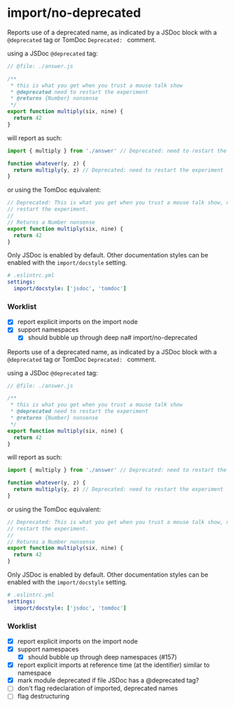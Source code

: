 # import/no-deprecated

<!-- end auto-generated rule header -->

Reports use of a deprecated name, as indicated by a JSDoc block with a `@deprecated`
tag or TomDoc `Deprecated: ` comment.

using a JSDoc `@deprecated` tag:

```js
// @file: ./answer.js

/**
 * this is what you get when you trust a mouse talk show
 * @deprecated need to restart the experiment
 * @returns {Number} nonsense
 */
export function multiply(six, nine) {
  return 42
}
```

will report as such:

```js
import { multiply } from './answer' // Deprecated: need to restart the experiment

function whatever(y, z) {
  return multiply(y, z) // Deprecated: need to restart the experiment
}
```

or using the TomDoc equivalent:

```js
// Deprecated: This is what you get when you trust a mouse talk show, need to
// restart the experiment.
//
// Returns a Number nonsense
export function multiply(six, nine) {
  return 42
}
```

Only JSDoc is enabled by default. Other documentation styles can be enabled with
the `import/docstyle` setting.


```yaml
# .eslintrc.yml
settings:
  import/docstyle: ['jsdoc', 'tomdoc']
```

### Worklist

- [x] report explicit imports on the import node
- [x] support namespaces
  - [x] should bubble up through deep na# import/no-deprecated

<!-- end auto-generated rule header -->

Reports use of a deprecated name, as indicated by a JSDoc block with a `@deprecated`
tag or TomDoc `Deprecated: ` comment.

using a JSDoc `@deprecated` tag:

```js
// @file: ./answer.js

/**
 * this is what you get when you trust a mouse talk show
 * @deprecated need to restart the experiment
 * @returns {Number} nonsense
 */
export function multiply(six, nine) {
  return 42
}
```

will report as such:

```js
import { multiply } from './answer' // Deprecated: need to restart the experiment

function whatever(y, z) {
  return multiply(y, z) // Deprecated: need to restart the experiment
}
```

or using the TomDoc equivalent:

```js
// Deprecated: This is what you get when you trust a mouse talk show, need to
// restart the experiment.
//
// Returns a Number nonsense
export function multiply(six, nine) {
  return 42
}
```

Only JSDoc is enabled by default. Other documentation styles can be enabled with
the `import/docstyle` setting.


```yaml
# .eslintrc.yml
settings:
  import/docstyle: ['jsdoc', 'tomdoc']
```

### Worklist

- [x] report explicit imports on the import node
- [x] support namespaces
  - [x] should bubble up through deep namespaces (#157)
- [x] report explicit imports at reference time (at the identifier) similar to namespace
- [x] mark module deprecated if file JSDoc has a @deprecated tag?
- [ ] don't flag redeclaration of imported, deprecated names
- [ ] flag destructuring
